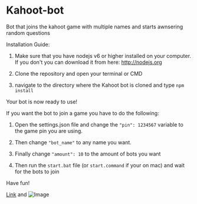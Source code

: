 # Kahoot-bot
Bot that joins the kahoot game with multiple names and starts awnsering random questions

Installation Guide:

1. Make sure that you have nodejs v6 or higher installed on your computer. If you don't you can download it from here: http://nodejs.org

2. Clone the repository and open your terminal or CMD

3. navigate to the directory where the Kahoot bot is cloned and type ```npm install```

Your bot is now ready to use!

If you want the bot to join a game you have to do the following:

1. Open the settings.json file and change the ```"pin": 1234567``` variable to the game pin you are using.

2. Then change ```"bot_name"``` to any name you want.

3. Finally change ```"amount": 10``` to the amount of bots you want

4. Then run the ```start.bat``` file (or ```start.command``` if your on mac) and wait for the bots to join

Have fun!


[Link](url) and ![Image](src)
